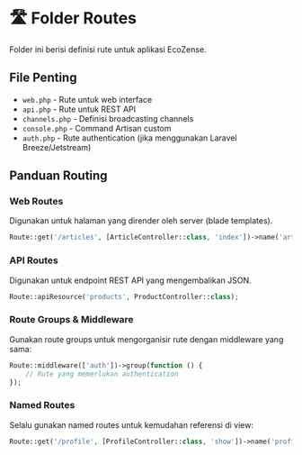 # 🛣️ Folder Routes

Folder ini berisi definisi rute untuk aplikasi EcoZense.

## File Penting

- `web.php` - Rute untuk web interface
- `api.php` - Rute untuk REST API
- `channels.php` - Definisi broadcasting channels
- `console.php` - Command Artisan custom
- `auth.php` - Rute authentication (jika menggunakan Laravel Breeze/Jetstream)

## Panduan Routing

### Web Routes

Digunakan untuk halaman yang dirender oleh server (blade templates).
```php
Route::get('/articles', [ArticleController::class, 'index'])->name('articles.index');
```

### API Routes

Digunakan untuk endpoint REST API yang mengembalikan JSON.
```php
Route::apiResource('products', ProductController::class);
```

### Route Groups & Middleware

Gunakan route groups untuk mengorganisir rute dengan middleware yang sama:
```php
Route::middleware(['auth'])->group(function () {
    // Rute yang memerlukan authentication
});
```

### Named Routes

Selalu gunakan named routes untuk kemudahan referensi di view:
```php
Route::get('/profile', [ProfileController::class, 'show'])->name('profile.show');
``` 